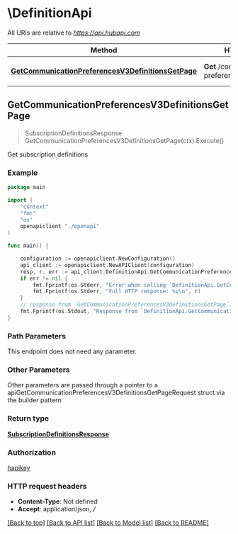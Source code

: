 # \DefinitionApi

All URIs are relative to *https://api.hubapi.com*

Method | HTTP request | Description
------------- | ------------- | -------------
[**GetCommunicationPreferencesV3DefinitionsGetPage**](DefinitionApi.md#GetCommunicationPreferencesV3DefinitionsGetPage) | **Get** /communication-preferences/v3/definitions | Get subscription definitions



## GetCommunicationPreferencesV3DefinitionsGetPage

> SubscriptionDefinitionsResponse GetCommunicationPreferencesV3DefinitionsGetPage(ctx).Execute()

Get subscription definitions



### Example

```go
package main

import (
    "context"
    "fmt"
    "os"
    openapiclient "./openapi"
)

func main() {

    configuration := openapiclient.NewConfiguration()
    api_client := openapiclient.NewAPIClient(configuration)
    resp, r, err := api_client.DefinitionApi.GetCommunicationPreferencesV3DefinitionsGetPage(context.Background()).Execute()
    if err != nil {
        fmt.Fprintf(os.Stderr, "Error when calling `DefinitionApi.GetCommunicationPreferencesV3DefinitionsGetPage``: %v\n", err)
        fmt.Fprintf(os.Stderr, "Full HTTP response: %v\n", r)
    }
    // response from `GetCommunicationPreferencesV3DefinitionsGetPage`: SubscriptionDefinitionsResponse
    fmt.Fprintf(os.Stdout, "Response from `DefinitionApi.GetCommunicationPreferencesV3DefinitionsGetPage`: %v\n", resp)
}
```

### Path Parameters

This endpoint does not need any parameter.

### Other Parameters

Other parameters are passed through a pointer to a apiGetCommunicationPreferencesV3DefinitionsGetPageRequest struct via the builder pattern


### Return type

[**SubscriptionDefinitionsResponse**](SubscriptionDefinitionsResponse.md)

### Authorization

[hapikey](../README.md#hapikey)

### HTTP request headers

- **Content-Type**: Not defined
- **Accept**: application/json, */*

[[Back to top]](#) [[Back to API list]](../README.md#documentation-for-api-endpoints)
[[Back to Model list]](../README.md#documentation-for-models)
[[Back to README]](../README.md)


